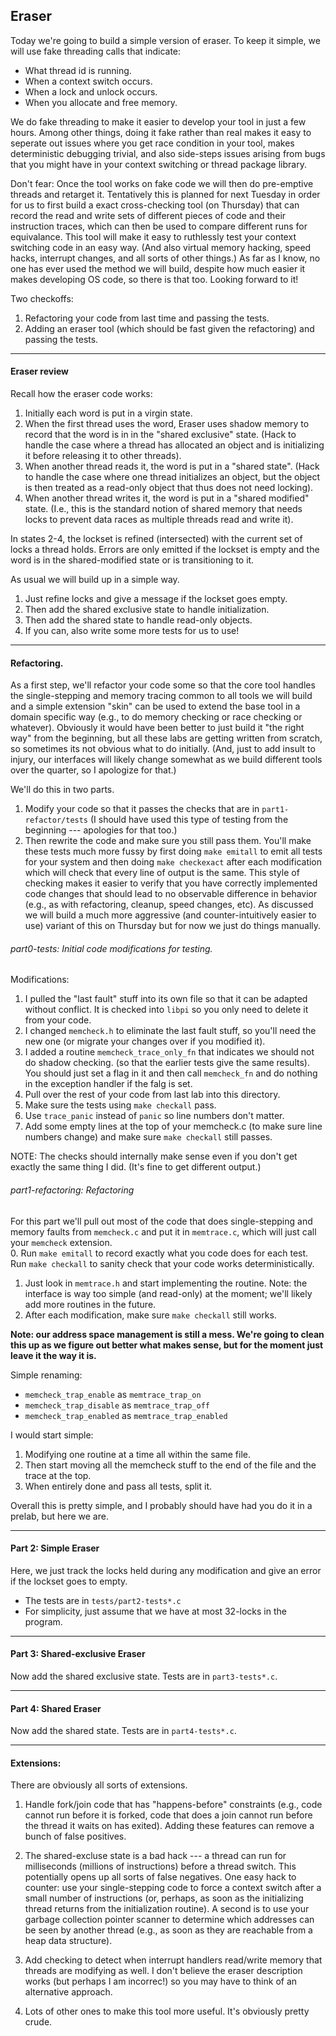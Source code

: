 ## Eraser

Today we're going to build a simple version of eraser.  To keep it simple,
we will use fake threading calls that indicate:
  - What thread id is running.
  - When a context switch occurs.
  - When a lock and unlock occurs.
  - When you allocate and free memory.

We do fake threading to make it easier to develop your tool in just a
few hours.  Among other things, doing it fake rather than real makes
it easy to seperate out issues where you get race condition in your
tool, makes deterministic debugging trivial, and also side-steps issues
arising from bugs that you might have in your context switching or thread
package library.

Don't fear:  Once the tool works on fake code we will then do pre-emptive
threads and retarget it.  Tentatively this is planned for next Tuesday
in order for us to first build a exact cross-checking tool (on Thursday)
that can record the read and write sets of different pieces of code and
their instruction traces, which can then be used to compare different
runs for equivalance.  This tool will make it easy to ruthlessly
test your context switching code in an easy way.  (And also virtual
memory hacking, speed hacks, interrupt changes, and all sorts of other
things.) As far as I know, no one has ever used the method we will build,
despite how much easier it makes developing OS code, so there is that too.
Looking forward to it!

Two checkoffs:
  1. Refactoring your code from last time and passing the tests.
  2. Adding an eraser tool (which should be fast given the refactoring) and 
     passing the tests.

--------------------------------------------------------------------------------------
#### Eraser review

Recall how the eraser code works:
   1. Initially each word is put in a virgin state.
   2. When the first thread uses the word, Eraser uses shadow memory to
      record that the word is in in the  "shared exclusive" state.
      (Hack to handle the case where a thread has allocated an object
      and is initializing it before releasing it to other threads).
   3. When another thread reads it, the word is put in a "shared state".  (Hack to handle the case
      where one thread initializes an object, but the object is then treated as a read-only
      object that thus does not need locking).
   4. When another thread writes it, the word is put in a "shared modified" state.  (I.e., this 
      is the standard notion of shared memory that needs locks to prevent data races as
       multiple threads read and write it).

In states 2-4, the lockset is refined (intersected) with the current set
of locks a thread holds.   Errors are only emitted if the lockset is empty
and the word is in the shared-modified state or is transitioning to it.

As usual we will build up in a simple way.  
  1. Just refine locks and give a message if the lockset goes empty.
  2. Then add the shared exclusive state to handle initialization.
  3. Then add the shared state to handle read-only objects.
  4. If you can, also write some more tests for us to use!

--------------------------------------------------------------------------------------
#### Refactoring.

As a first step, we'll refactor your code some so that the core tool
handles the single-stepping and memory tracing common to all tools we will
build and a simple extension "skin" can be used to extend the base tool
in a domain specific way (e.g., to do memory checking or race checking
or whatever).  Obviously it would have been better to just build it "the
right way" from the beginning, but all these labs are getting written
from scratch, so sometimes its not obvious what to do initially.  (And,
just to add insult to injury, our interfaces will likely change somewhat
as we build different tools over the quarter, so I apologize for that.)

We'll do this in two parts. 
   1. Modify your code so that it passes the checks that are in `part1-refactor/tests`
      (I should have used this type of testing from the beginning --- apologies for that 
      too.)
   2. Then rewrite the code and make sure you still pass them.  You'll make these tests
      much more fussy by first doing `make emitall` to emit all tests for your system
      and then doing `make checkexact` after each modification which will check that every
      line of output is the same.  This style of checking makes it easier to verify that
      you have correctly implemented code changes that should lead to no observable difference
      in behavior (e.g., as with refactoring, cleanup, speed changes, etc).  As discussed
      we will build a much more aggressive (and counter-intuitively easier to use) variant
      of this on Thursday but for now we just do things manually.

###### part0-tests: Initial code modifications for testing.

Modifications:
   1. I pulled the "last fault" stuff into its own file so that it can be
      adapted without conflict.  It is checked into `libpi` so you only need
      to delete it from your code.
   2. I changed `memcheck.h` to eliminate the last fault stuff, so you'll need the
      new one (or migrate your changes over if you modified it).
   3. I added a routine  `memcheck_trace_only_fn` that indicates we should not do shadow checking.
      (so that the earlier tests give the same results).  You should just set a flag in it
      and then call `memcheck_fn` and do nothing in the exception handler if the falg is set.
   4. Pull over the rest of your code from last lab into this directory.
   5. Make sure the tests using `make checkall` pass.
   6. Use `trace_panic` instead of `panic` so line numbers don't matter.
   7. Add some empty lines at the top of your memcheck.c (to make sure line numbers change)
      and make sure `make checkall` still passes.

NOTE: The checks should internally make sense even if you don't get exactly the same thing I did.
(It's fine to get different output.)

###### part1-refactoring: Refactoring 

For this part we'll pull out most of the code that does single-stepping
and memory faults from `memcheck.c` and put it in `memtrace.c`, which
will just call your `memcheck` extension.  
  0. Run `make emitall` to record exactly what you code does for each test.
     Run `make checkall` to sanity check that your code works deterministically.
  1. Just look in `memtrace.h` and start implementing the routine.  Note: the 
     interface is way too simple (and read-only) at the moment; we'll likely
     add more routines in the future.
  2. After each modification, make sure `make checkall` still works.

**Note: our address space management is still a mess.  We're going to
clean this up as we figure out better what makes sense, but for the
moment just leave it the way it is.**

Simple renaming:
 - `memcheck_trap_enable` as `memtrace_trap_on`
 - `memcheck_trap_disable` as `memtrace_trap_off`
 - `memcheck_trap_enabled` as `memtrace_trap_enabled`

I would start simple:
  1. Modifying one routine at a time all within the same file.
  2. Then start moving all the memcheck stuff to the end of the file and 
     the trace at the top.
  3. When entirely done and pass all tests, split it.

Overall this is pretty simple, and I probably should have had you do it in a
prelab, but here we are.

--------------------------------------------------------------------------------------
#### Part 2: Simple Eraser

Here, we just track the locks held during any modification and give an error if the 
lockset goes to empty.  
   - The tests are in `tests/part2-tests*.c`
   - For simplicity, just assume that we have at most 32-locks in the program.

--------------------------------------------------------------------------------------
#### Part 3: Shared-exclusive Eraser

Now add the shared exclusive state.  Tests are in `part3-tests*.c`.

--------------------------------------------------------------------------------------
#### Part 4: Shared Eraser

Now add the shared state.  Tests are in `part4-tests*.c`.

--------------------------------------------------------------------------------------
#### Extensions:

There are obviously all sorts of extensions.  
  1. Handle fork/join code that has "happens-before" constraints (e.g.,
     code cannot run before it is forked, code that does a join cannot
     run before the thread it waits on has exited).  Adding these features
     can remove a bunch of false positives.

  2. The shared-excluse state is a bad hack  --- a thread can run for
     milliseconds (millions of instructions) before a thread switch.
     This potentially opens up all sorts of false negatives.  One easy
     hack to counter: use your single-stepping code to force a context
     switch after a small number of instructions (or, perhaps, as soon as
     the initializing thread returns from the initialization routine).
     A second is to use your garbage collection pointer scanner to
     determine which addresses can be seen by another thread (e.g.,
     as soon as they are reachable from a heap data structure).

  3. Add checking to detect when interrupt handlers read/write memory
     that threads are modifying as well.  I don't believe the eraser
     description works (but perhaps I am incorrec!) so you may have to
     think of an alternative approach.

  4. Lots of other ones to make this tool more useful.  It's obviously pretty crude.
